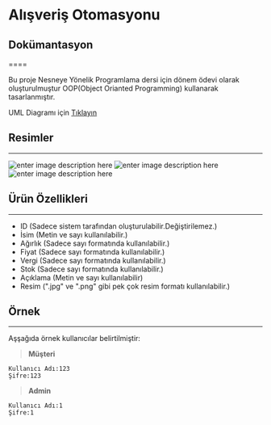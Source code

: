 
# Alışveriş Otomasyonu


## Dokümantasyon
====

Bu proje Nesneye Yönelik Programlama dersi için dönem ödevi olarak oluşturulmuştur OOP(Object Orianted Programming) kullanarak tasarlanmıştır.

UML Diagramı için [Tıklayın](https://drive.google.com/open?id=1G98I9LLKH1wXDCqx0D3Yb9qloT_HoEFOjDGnSms8Sgw)

## Resimler
-----

![enter image description here](https://github.com/volkankahraman/NYP-Donem-Projesi/blob/master/Proje_Resimler/Screenshot_73.png)
![enter image description here](https://github.com/volkankahraman/NYP-Donem-Projesi/blob/master/Proje_Resimler/Screenshot_77.png)
![enter image description here](https://github.com/volkankahraman/NYP-Donem-Projesi/blob/master/Proje_Resimler/Screenshot_1.png)

## Ürün Özellikleri
-----

 - ID (Sadece sistem tarafından oluşturulabilir.Değiştirilemez.)
 - İsim (Metin ve sayı kullanılabilir.)
 - Ağırlık (Sadece sayı formatında kullanılabilir.)
 - Fiyat (Sadece sayı formatında kullanılabilir.)
 - Vergi (Sadece sayı formatında kullanılabilir.)
 - Stok (Sadece sayı formatında kullanılabilir.)
 - Açıklama (Metin ve sayı kullanılabilir)
 - Resim (".jpg" ve ".png" gibi pek çok resim formatı kullanılabilir.)

## Örnek
-------

Aşşağıda örnek kullanıcılar belirtilmiştir:

> **Müşteri**

    Kullanıcı Adı:123
    Şifre:123
    

> **Admin**

    Kullanıcı Adı:1
    Şifre:1

